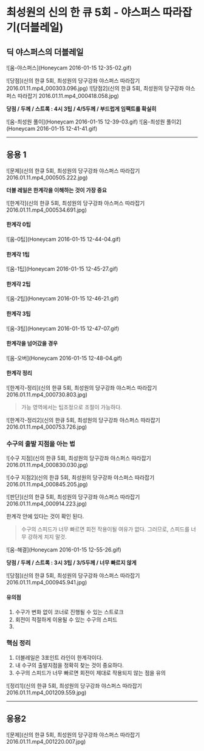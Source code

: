 # 최성원의 신의 한 큐 5회 - 야스퍼스 따라잡기(더블레일)


## 딕 야스퍼스의 더블레일

![움-야스퍼스](Honeycam 2016-01-15 12-35-02.gif)

![당점](신의 한큐 5회, 최성원의 당구강좌 야스퍼스 따라잡기 2016.01.11.mp4_000303.096.jpg)
![당점2](신의 한큐 5회, 최성원의 당구강좌 야스퍼스 따라잡기 2016.01.11.mp4_000418.058.jpg)

**당점 / 두께 / 스트록 : 4시 3팁 / 4/5두께 / 부드럽게 임팩트를 확실히**

![움-최성원 풀이](Honeycam 2016-01-15 12-39-03.gif)
![움-최성원 풀이2](Honeycam 2016-01-15 12-41-41.gif)

---

## 응용 1

![문제](신의 한큐 5회, 최성원의 당구강좌 야스퍼스 따라잡기 2016.01.11.mp4_000505.222.jpg)

**더블 레일은 한계각을 이해하는 것이 가장 중요**

![한계각](신의 한큐 5회, 최성원의 당구강좌 야스퍼스 따라잡기 2016.01.11.mp4_000534.691.jpg)

#### 한계각 0팁

![움-0팁](Honeycam 2016-01-15 12-44-04.gif)

#### 한계각 1팁

![움-1팁](Honeycam 2016-01-15 12-45-27.gif)

#### 한게각 2팁

![움-2팁](Honeycam 2016-01-15 12-46-21.gif)

#### 한계각 3팁

![움-3팁](Honeycam 2016-01-15 12-47-07.gif)

#### 한계각을 넘어갔을 경우

![움-오버](Honeycam 2016-01-15 12-48-04.gif)

#### 한계각 정리

![한계각-정리](신의 한큐 5회, 최성원의 당구강좌 야스퍼스 따라잡기 2016.01.11.mp4_000730.803.jpg)

> 가능 영역에서는 팁조정으로 조절이 가능하다.

![한계각-정리2](신의 한큐 5회, 최성원의 당구강좌 야스퍼스 따라잡기 2016.01.11.mp4_000753.726.jpg)

### 수구의 출발 지점을 아는 법

![수구 지점](신의 한큐 5회, 최성원의 당구강좌 야스퍼스 따라잡기 2016.01.11.mp4_000830.030.jpg)

![수구 지점2](신의 한큐 5회, 최성원의 당구강좌 야스퍼스 따라잡기 2016.01.11.mp4_000845.205.jpg)

![판단](신의 한큐 5회, 최성원의 당구강좌 야스퍼스 따라잡기 2016.01.11.mp4_000914.223.jpg)

한계각 안에 있다는 것이 확인 된다.

> 수구의 스피드가 너무 빠르면 회전 작용이될 여유가 없다.
> 그러므로, 스피드를 너무 강하게 치지 말것.

![움-해결](Honeycam 2016-01-15 12-55-26.gif)

**당점 / 두께 / 스트록 : 3시 3팁 / 3/5두께 / 너무 빠르지 않게**

![당점](신의 한큐 5회, 최성원의 당구강좌 야스퍼스 따라잡기 2016.01.11.mp4_000945.941.jpg)

#### 유의점

1. 수구가 변화 없이 코너로 진행될 수 있는 스트로크
2. 회전이 적절하게 이용될 수 있는 수구의 스피드
3. 

### 핵심 정리

1. 더블레일은 3포인트 라인이 한계각이다.
2. 내 수구의 출발지점을 정확히 찾는 것이 중요하다.
3. 수구의 스피드가 너무 빠르면 회전이 제대로 작용되지 않는 점을 유의

![정리1](신의 한큐 5회, 최성원의 당구강좌 야스퍼스 따라잡기 2016.01.11.mp4_001209.559.jpg)

---

## 응용2 

![문제](신의 한큐 5회, 최성원의 당구강좌 야스퍼스 따라잡기 2016.01.11.mp4_001220.007.jpg)
